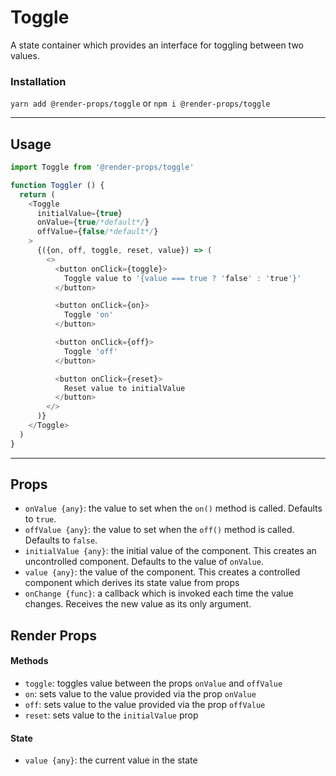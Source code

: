 # Toggle
A state container which provides an interface for toggling between two
values.


### Installation
```yarn add @render-props/toggle``` or ```npm i @render-props/toggle```


____


## Usage
```js
import Toggle from '@render-props/toggle'

function Toggler () {
  return (
    <Toggle
      initialValue={true}
      onValue={true/*default*/}
      offValue={false/*default*/}
    >
      {({on, off, toggle, reset, value}) => (
        <>
          <button onClick={toggle}>
            Toggle value to '{value === true ? 'false' : 'true'}'
          </button>

          <button onClick={on}>
            Toggle 'on'
          </button>

          <button onClick={off}>
            Toggle 'off'
          </button>

          <button onClick={reset}>
            Reset value to initialValue
          </button>
        </>
      )}
    </Toggle>
  )
}
```

____


## Props
- `onValue {any}`: the value to set when the `on()` method is called. Defaults to `true`.
- `offValue {any}`: the value to set when the `off()` method is called. Defaults to `false`.
- `initialValue {any}`: the initial value of the component. This creates an
  uncontrolled component. Defaults to the value of `onValue`.
- `value {any}`: the value of the component. This creates a controlled component
  which derives its state value from props
- `onChange {func}`: a callback which is invoked each time the value changes.
  Receives the new value as its only argument.

## Render Props

#### Methods
- `toggle`: toggles value between the props `onValue` and `offValue`
- `on`: sets value to the value provided via the prop `onValue`
- `off`: sets value to the value provided via the prop `offValue`
- `reset`: sets value to the `initialValue` prop

#### State
- `value {any}`: the current value in the state
